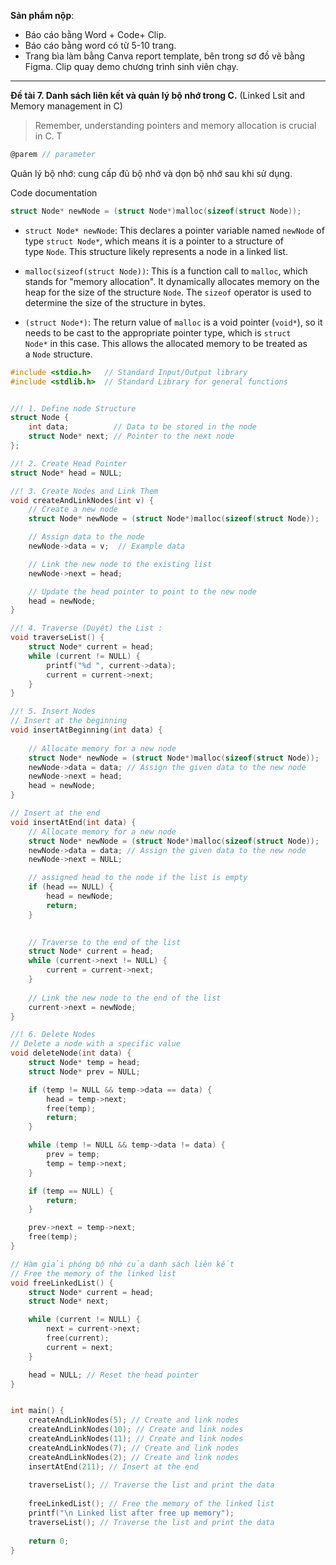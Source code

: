 **Sản phẩm nộp**: 
+ Báo cáo bằng Word + Code+ Clip.
+ Báo cáo bằng word có từ 5-10 trang. 
+ Trang bìa làm bằng Canva report template, bên trong sơ đồ vẽ bằng Figma. Clip quay demo chương trình sinh viên chạy.

---
**Đề tài 7. Danh sách liên kết và quản lý bộ nhớ trong C.**
(Linked Lsit and Memory management in C)
> Remember, understanding pointers and memory allocation is crucial in C. T

```c
@parem // parameter
```
Quản lý bộ nhớ: cung cấp đủ bộ nhớ và dọn bộ nhớ sau khi sử dụng.

Code documentation
```c
struct Node* newNode = (struct Node*)malloc(sizeof(struct Node));
```
+ `struct Node* newNode`: This declares a pointer variable named `newNode` of type `struct Node*`, which means it is a pointer to a structure of type `Node`. This structure likely represents a node in a linked list.

+ `malloc(sizeof(struct Node))`: This is a function call to `malloc`, which stands for "memory allocation". It dynamically allocates memory on the heap for the size of the structure `Node`. The `sizeof` operator is used to determine the size of the structure in bytes.

+ `(struct Node*)`: The return value of `malloc` is a void pointer (`void*`), so it needs to be cast to the appropriate pointer type, which is `struct Node*` in this case. This allows the allocated memory to be treated as a `Node` structure.

```c
#include <stdio.h>   // Standard Input/Output library
#include <stdlib.h>  // Standard Library for general functions


//! 1. Define node Structure
struct Node {
    int data;          // Data to be stored in the node
    struct Node* next; // Pointer to the next node
};

//! 2. Create Head Pointer
struct Node* head = NULL;

//! 3. Create Nodes and Link Them
void createAndLinkNodes(int v) {
    // Create a new node
    struct Node* newNode = (struct Node*)malloc(sizeof(struct Node));

    // Assign data to the node
    newNode->data = v;  // Example data

    // Link the new node to the existing list
    newNode->next = head;

    // Update the head pointer to point to the new node
    head = newNode;
}

//! 4. Traverse (Duyệt) the List :
void traverseList() {
    struct Node* current = head;
    while (current != NULL) {
        printf("%d ", current->data);
        current = current->next;
    }
}

//! 5. Insert Nodes
// Insert at the beginning
void insertAtBeginning(int data) {
    
    // Allocate memory for a new node
    struct Node* newNode = (struct Node*)malloc(sizeof(struct Node));
    newNode->data = data; // Assign the given data to the new node
    newNode->next = head;
    head = newNode;
}

// Insert at the end
void insertAtEnd(int data) {
    // Allocate memory for a new node
    struct Node* newNode = (struct Node*)malloc(sizeof(struct Node));
    newNode->data = data; // Assign the given data to the new node
    newNode->next = NULL;

    // assigned head to the node if the list is empty
    if (head == NULL) {
        head = newNode;
        return;
    }

    
    // Traverse to the end of the list
    struct Node* current = head;
    while (current->next != NULL) {
        current = current->next;
    }
    
    // Link the new node to the end of the list
    current->next = newNode;
}

//! 6. Delete Nodes
// Delete a node with a specific value
void deleteNode(int data) {
    struct Node* temp = head;
    struct Node* prev = NULL;

    if (temp != NULL && temp->data == data) {
        head = temp->next;
        free(temp);
        return;
    }

    while (temp != NULL && temp->data != data) {
        prev = temp;
        temp = temp->next;
    }

    if (temp == NULL) {
        return;
    }

    prev->next = temp->next;
    free(temp);
}

// Hàm giải phóng bộ nhớ của danh sách liên kết
// Free the memory of the linked list
void freeLinkedList() {
    struct Node* current = head;
    struct Node* next;

    while (current != NULL) {
        next = current->next;
        free(current);
        current = next;
    }

    head = NULL; // Reset the head pointer
}


int main() {
    createAndLinkNodes(5); // Create and link nodes
    createAndLinkNodes(10); // Create and link nodes
    createAndLinkNodes(11); // Create and link nodes
    createAndLinkNodes(7); // Create and link nodes
    createAndLinkNodes(2); // Create and link nodes
    insertAtEnd(211); // Insert at the end
    
    traverseList(); // Traverse the list and print the data
    
    freeLinkedList(); // Free the memory of the linked list
    printf("\n Linked list after free up memory");
    traverseList(); // Traverse the list and print the data
    
    return 0;
}

```